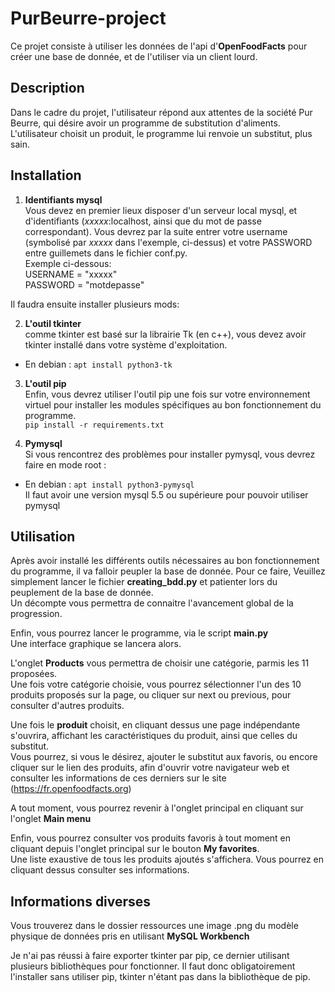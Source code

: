 # PurBeurre-project
Ce projet consiste à utiliser les données de l'api d'**OpenFoodFacts** pour créer une base de donnée, et de l'utiliser via un client lourd.

## Description
Dans le cadre du projet, l'utilisateur répond aux attentes de la société Pur Beurre, qui désire avoir un programme de substitution d'aliments.
L'utilisateur choisit un produit, le programme lui renvoie un substitut, plus sain.

## Installation

1. **Identifiants mysql**  
Vous devez en premier lieux disposer d'un serveur local mysql, et d'identifiants (*xxxxx*:localhost, ainsi que du mot de passe correspondant).
Vous devrez par la suite entrer votre username (symbolisé par *xxxxx* dans l'exemple, ci-dessus) et votre PASSWORD entre guillemets dans le fichier conf.py.  
Exemple ci-dessous:  
USERNAME = "xxxxx"  
PASSWORD = "motdepasse"


Il faudra ensuite installer plusieurs mods:

2. **L'outil tkinter**  
comme tkinter est basé sur la librairie Tk (en c++), vous devez avoir tkinter installé dans votre système d'exploitation.  
* En debian : `apt install python3-tk`

3. **L'outil pip**    
Enfin, vous devrez utiliser l'outil pip une fois sur votre environnement virtuel pour installer les modules spécifiques au bon fonctionnement du programme.  
`pip install -r requirements.txt`

4. **Pymysql**  
Si vous rencontrez des problèmes pour installer pymysql, vous devrez faire en mode root :  
* En debian : `apt install python3-pymysql`  
Il faut avoir une version mysql 5.5 ou supérieure pour pouvoir utiliser pymysql


## Utilisation

Après avoir installé les différents outils nécessaires au bon fonctionnement du programme, il va falloir peupler la base de donnée.
Pour ce faire, Veuillez simplement lancer le fichier **creating_bdd.py** et patienter lors du peuplement de la base de donnée.  
Un décompte vous permettra de connaitre l'avancement global de la progression.

Enfin, vous pourrez lancer le programme, via le script **main.py**  
Une interface graphique se lancera alors.

L'onglet **Products** vous permettra de choisir une catégorie, parmis les 11 proposées.  
Une fois votre catégorie choisie, vous pourrez sélectionner l'un des 10 produits proposés sur la page, ou cliquer sur next ou previous, pour consulter d'autres produits.

Une fois le **produit** choisit, en cliquant dessus une page indépendante s'ouvrira, affichant les caractéristiques du produit, ainsi que celles du substitut.  
Vous pourrez, si vous le désirez, ajouter le substitut aux favoris, ou encore cliquer sur le lien des produits, afin d'ouvrir votre navigateur web et consulter les informations de ces derniers sur le site (https://fr.openfoodfacts.org)

A tout moment, vous pourrez revenir à l'onglet principal en cliquant sur l'onglet **Main menu**

Enfin, vous pourrez consulter vos produits favoris à tout moment en cliquant depuis l'onglet principal sur le bouton **My favorites**.  
Une liste exaustive de tous les produits ajoutés s'affichera. Vous pourrez en cliquant dessus consulter ses informations.

## Informations diverses

Vous trouverez dans le dossier ressources une image .png du modèle physique de données pris en utilisant **MySQL Workbench**

Je n'ai pas réussi à faire exporter tkinter par pip, ce dernier utilisant plusieurs bibliothèques pour fonctionner. Il faut donc obligatoirement l'installer sans utiliser pip, tkinter n'étant pas dans la bibliothèque de pip.